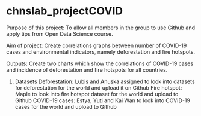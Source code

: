# chnslab_projectCOVID
Purpose of this project: To allow all members in the group to use Github and apply tips from Open Data Science course.

Aim of project: Create correlations graphs between number of COVID-19 cases and environmental indicators, namely deforestation and fire hotspots.

Outputs: Create two charts which show the correlations of COVID-19 cases and incidence of deforestation and fire hotspots for all countries.

1) Datasets
Deforestation: Lubis and Anuska assigned to look into datasets for deforestation for the world and upload it on Github
Fire hotspot: Maple to look into fire hotspot dataset for the world and upload to Github
COVID-19 cases: Estya, Yuti and Kai Wan to look into COVID-19 cases for the world and upload to Github
